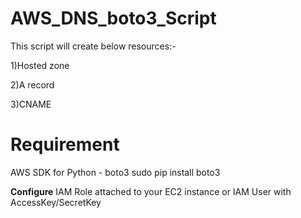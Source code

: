 # AWS_DNS_boto3_Script
This script will create below resources:-

1)Hosted zone

2)A record

3)CNAME

# Requirement

AWS SDK for Python - boto3 sudo pip install boto3

__Configure__ IAM Role attached to your EC2 instance or IAM User with AccessKey/SecretKey

